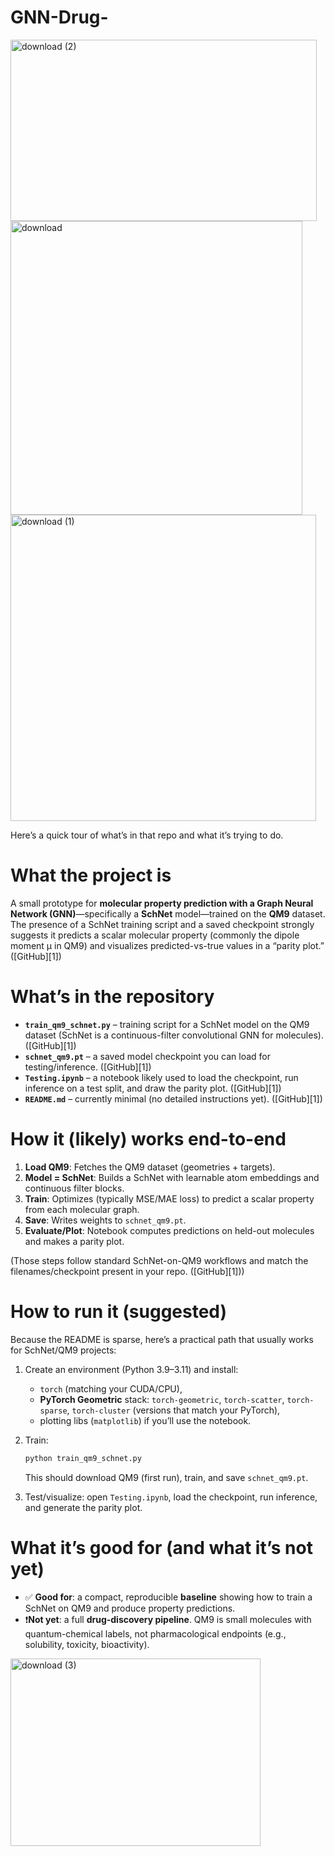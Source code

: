# GNN-Drug-

  <img width="490" height="290" alt="download (2)" src="https://github.com/user-attachments/assets/45a03208-64ff-4a0a-a39d-5bc8714f83b6" />


<img width="467" height="470" alt="download" src="https://github.com/user-attachments/assets/82de7fea-fab2-4c76-a9a0-5f28ad8a9214" />

<img width="489" height="490" alt="download (1)" src="https://github.com/user-attachments/assets/17585b71-0db2-44a8-96bd-052d36492e77" />


Here’s a quick tour of what’s in that repo and what it’s trying to do.

# What the project is

A small prototype for **molecular property prediction with a Graph Neural Network (GNN)**—specifically a **SchNet** model—trained on the **QM9** dataset. The presence of a SchNet training script and a saved checkpoint strongly suggests it predicts a scalar molecular property (commonly the dipole moment μ in QM9) and visualizes predicted-vs-true values in a “parity plot.” ([GitHub][1])

# What’s in the repository

* **`train_qm9_schnet.py`** – training script for a SchNet model on the QM9 dataset (SchNet is a continuous-filter convolutional GNN for molecules). ([GitHub][1])
* **`schnet_qm9.pt`** – a saved model checkpoint you can load for testing/inference. ([GitHub][1])
* **`Testing.ipynb`** – a notebook likely used to load the checkpoint, run inference on a test split, and draw the parity plot. ([GitHub][1])
* **`README.md`** – currently minimal (no detailed instructions yet). ([GitHub][1])

# How it (likely) works end-to-end

1. **Load QM9**: Fetches the QM9 dataset (geometries + targets).
2. **Model = SchNet**: Builds a SchNet with learnable atom embeddings and continuous filter blocks.
3. **Train**: Optimizes (typically MSE/MAE loss) to predict a scalar property from each molecular graph.
4. **Save**: Writes weights to `schnet_qm9.pt`.
5. **Evaluate/Plot**: Notebook computes predictions on held-out molecules and makes a parity plot.

(Those steps follow standard SchNet-on-QM9 workflows and match the filenames/checkpoint present in your repo. ([GitHub][1]))

# How to run it (suggested)

Because the README is sparse, here’s a practical path that usually works for SchNet/QM9 projects:

1. Create an environment (Python 3.9–3.11) and install:

   * `torch` (matching your CUDA/CPU),
   * **PyTorch Geometric** stack: `torch-geometric`, `torch-scatter`, `torch-sparse`, `torch-cluster` (versions that match your PyTorch),
   * plotting libs (`matplotlib`) if you’ll use the notebook.
2. Train:

   ```bash
   python train_qm9_schnet.py
   ```

   This should download QM9 (first run), train, and save `schnet_qm9.pt`.
3. Test/visualize: open `Testing.ipynb`, load the checkpoint, run inference, and generate the parity plot.

# What it’s good for (and what it’s not yet)

* ✅ **Good for**: a compact, reproducible **baseline** showing how to train a SchNet on QM9 and produce property predictions.
* ❗**Not yet**: a full **drug-discovery pipeline**. QM9 is small molecules with quantum-chemical labels, not pharmacological endpoints (e.g., solubility, toxicity, bioactivity).



  
<img width="400" height="300" alt="download (3)" src="https://github.com/user-attachments/assets/264e20e9-ca69-461b-9a7c-401e32e07185" />

